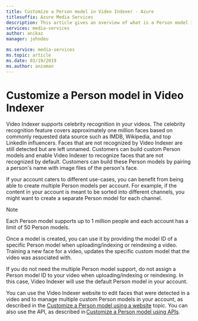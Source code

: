 ```yaml
---
title: Customize a Person model in Video Indexer - Azure  
titlesuffix: Azure Media Services
description: This article gives an overview of what is a Person model in Video Indexer and how to customize it. 
services: media-services
author: anikaz
manager: johndeu

ms.service: media-services
ms.topic: article
ms.date: 03/19/2019
ms.author: anzaman
---
```


# Customize a Person model in Video Indexer

Video Indexer supports celebrity recognition in your videos. The celebrity recognition feature covers approximately one million faces based on commonly requested data source such as IMDB, Wikipedia, and top LinkedIn influencers. Faces that are not recognized by Video Indexer are still detected but are left unnamed. Customers can build custom Person models and enable Video Indexer to recognize faces that are not recognized by default. Customers can build these Person models by pairing a person's name with image files of the person's face.  

If your account caters to different use-cases, you can benefit from being able to create multiple Person models per account. For example, if the content in your account is meant to be sorted into different channels, you might want to create a separate Person model for each channel. 

> [!NOTE]
> Each Person model supports up to 1 million people and each account has a limit of 50 Person models. 

Once a model is created, you can use it by providing the model ID of a specific Person model when uploading/indexing or reindexing a video. Training a new face for a video, updates the specific custom model that the video was associated with. 

If you do not need the multiple Person model support, do not assign a Person model ID to your video when uploading/indexing or reindexing. In this case, Video Indexer will use the default Person model in your account. 

You can use the Video Indexer website to edit faces that were detected in a video and to manage multiple custom Person models in your account, as described in the [Customize a Person model using a website](customize-person-model-with-website.md) topic. You can also use the API, as described in [Customize a Person model using APIs](customize-person-model-with-api.md).
